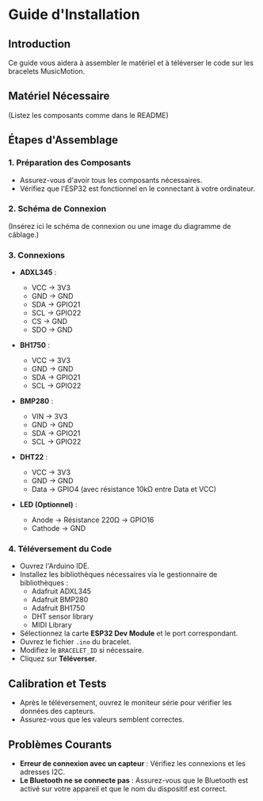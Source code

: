 # Guide d'Installation

## Introduction

Ce guide vous aidera à assembler le matériel et à téléverser le code sur les bracelets MusicMotion.

## Matériel Nécessaire

(Listez les composants comme dans le README)

## Étapes d'Assemblage

### 1. Préparation des Composants

- Assurez-vous d'avoir tous les composants nécessaires.
- Vérifiez que l'ESP32 est fonctionnel en le connectant à votre ordinateur.

### 2. Schéma de Connexion

(Insérez ici le schéma de connexion ou une image du diagramme de câblage.)

### 3. Connexions

- **ADXL345** :
  - VCC -> 3V3
  - GND -> GND
  - SDA -> GPIO21
  - SCL -> GPIO22
  - CS -> GND
  - SDO -> GND

- **BH1750** :
  - VCC -> 3V3
  - GND -> GND
  - SDA -> GPIO21
  - SCL -> GPIO22

- **BMP280** :
  - VIN -> 3V3
  - GND -> GND
  - SDA -> GPIO21
  - SCL -> GPIO22

- **DHT22** :
  - VCC -> 3V3
  - GND -> GND
  - Data -> GPIO4 (avec résistance 10kΩ entre Data et VCC)

- **LED (Optionnel)** :
  - Anode -> Résistance 220Ω -> GPIO16
  - Cathode -> GND

### 4. Téléversement du Code

- Ouvrez l'Arduino IDE.
- Installez les bibliothèques nécessaires via le gestionnaire de bibliothèques :
  - Adafruit ADXL345
  - Adafruit BMP280
  - Adafruit BH1750
  - DHT sensor library
  - MIDI Library
- Sélectionnez la carte **ESP32 Dev Module** et le port correspondant.
- Ouvrez le fichier `.ino` du bracelet.
- Modifiez le `BRACELET_ID` si nécessaire.
- Cliquez sur **Téléverser**.

## Calibration et Tests

- Après le téléversement, ouvrez le moniteur série pour vérifier les données des capteurs.
- Assurez-vous que les valeurs semblent correctes.

## Problèmes Courants

- **Erreur de connexion avec un capteur** : Vérifiez les connexions et les adresses I2C.
- **Le Bluetooth ne se connecte pas** : Assurez-vous que le Bluetooth est activé sur votre appareil et que le nom du dispositif est correct.
